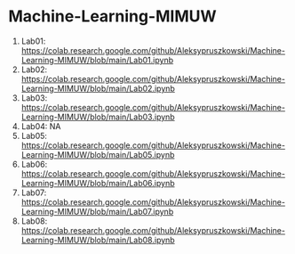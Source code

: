 # Machine-Learning-MIMUW
1. Lab01: https://colab.research.google.com/github/Aleksypruszkowski/Machine-Learning-MIMUW/blob/main/Lab01.ipynb 
2. Lab02: https://colab.research.google.com/github/Aleksypruszkowski/Machine-Learning-MIMUW/blob/main/Lab02.ipynb
3. Lab03: https://colab.research.google.com/github/Aleksypruszkowski/Machine-Learning-MIMUW/blob/main/Lab03.ipynb
4. Lab04: NA
5. Lab05: https://colab.research.google.com/github/Aleksypruszkowski/Machine-Learning-MIMUW/blob/main/Lab05.ipynb
6. Lab06: https://colab.research.google.com/github/Aleksypruszkowski/Machine-Learning-MIMUW/blob/main/Lab06.ipynb
7. Lab07: https://colab.research.google.com/github/Aleksypruszkowski/Machine-Learning-MIMUW/blob/main/Lab07.ipynb
8. Lab08: https://colab.research.google.com/github/Aleksypruszkowski/Machine-Learning-MIMUW/blob/main/Lab08.ipynb
